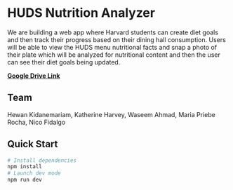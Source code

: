 # HUDS Nutrition Analyzer

We are building a web app where Harvard students can create diet goals and then track their progress based on their dining hall consumption. Users will be able to view the HUDS menu nutritional facts and snap a photo of their plate which will be analyzed for nutritional content and then the user can see their diet goals being updated.

**[Google Drive Link](https://drive.google.com/drive/folders/1dKW0DE_A_zDPKRCA3VlAjAYWQKWR3-yu?usp=drive_link)**

## Team

Hewan Kidanemariam, Katherine Harvey, Waseem Ahmad, Maria Priebe Rocha, Nico Fidalgo

## Quick Start

```bash
# Install dependencies
npm install
# Launch dev mode
npm run dev
```
